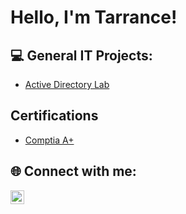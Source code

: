 <h1>Hello, I'm Tarrance!</h1>

<h2> 💻 General IT Projects:</h2>

  - [Active Directory Lab](https://github.com/tabethea/ActiveDirectoryLab)

<h2>Certifications</h2>

- [Comptia A+](https://www.youtube.com/watch?v=a83ASGn_V_s)

<h2> 🌐 Connect with me:</h2>

[<img align="left" alt="JoshMadakor | LinkedIn" width="22px" src="https://cdn.jsdelivr.net/npm/simple-icons@v3/icons/linkedin.svg" />][linkedin]

[linkedin]: https://www.linkedin.com/in/tarrance-bethea/
